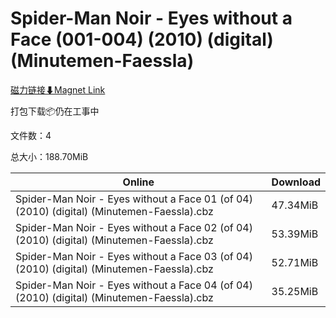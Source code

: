 # Spider-Man Noir - Eyes without a Face (001-004) (2010) (digital) (Minutemen-Faessla)

[磁力链接⬇Magnet Link](magnet:?xt=urn:btih:9678429fc936866aa194fdb64d10935701e6d0df&dn=Spider-Man%20Noir%20-%20Eyes%20without%20a%20Face%20%28001-004%29%20%282010%29%20%28digital%29%20%28Minutemen-Faessla%29)

打包下载📦仍在工事中

文件数：4

总大小：188.70MiB

Online | Download
--- | ---
Spider-Man Noir - Eyes without a Face 01 (of 04) (2010) (digital) (Minutemen-Faessla).cbz | 47.34MiB
Spider-Man Noir - Eyes without a Face 02 (of 04) (2010) (digital) (Minutemen-Faessla).cbz | 53.39MiB
Spider-Man Noir - Eyes without a Face 03 (of 04) (2010) (digital) (Minutemen-Faessla).cbz | 52.71MiB
Spider-Man Noir - Eyes without a Face 04 (of 04) (2010) (digital) (Minutemen-Faessla).cbz | 35.25MiB